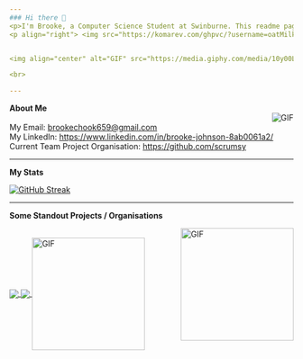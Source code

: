 ```yaml
---
### Hi there 👋
<p>I'm Brooke, a Computer Science Student at Swinburne. This readme page is currently still in development. </p>
<p align="right"> <img src="https://komarev.com/ghpvc/?username=oatMilk223" alt="oatMilk223" /> </p> 


<img align="center" alt="GIF" src="https://media.giphy.com/media/10y00L5OqWgHD2/giphy.gif" />

<br>

---
```


**About Me**
<br>
<img align="right" alt="GIF" src="https://media.giphy.com/media/5xRW2cUKfcyQg/giphy.gif" />
<br>
My Email: brookechook659@gmail.com
<br>
My LinkedIn: https://www.linkedin.com/in/brooke-johnson-8ab0061a2/
<br>
Current Team Project Organisation: https://github.com/scrumsy
<br>

 ---
 
 **My Stats** 
 <br>
 
[![GitHub Streak](https://github-readme-streak-stats.herokuapp.com/?user=oatMilk223&theme=tokyonight)](https://git.io/streak-stats)




---

 **Some Standout Projects / Organisations** 
 
 <img align="right" alt="GIF" height=200px src="https://media.giphy.com/media/lTRuG1F4VZ3LHMpXY2/giphy.gif" />
 
<br>
<a href="https://github.com/oatMilk223/IoT-Smart-Irrigation-System-2022" target="_blank">
  <img align="center" src="https://github-readme-stats.vercel.app/api/pin/?username=oatMilk223&repo=IoT-Smart-Irrigation-System-2022&theme=tokyonight" />
</a>
<a href="https://github.com/oatMilk223/IoT-Smart-Weather-Station-2022" target="_blank">
 <img align="center" src="https://github-readme-stats.vercel.app/api/pin/?username=oatMilk223&repo=IoT-Smart-Weather-Station-2022&theme=tokyonight" />
</a>

<img align="center" height=200px alt="GIF" src="https://media.giphy.com/media/UQ1EI1ML2ABQdbebup/giphy.gif" />

